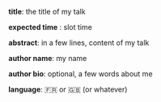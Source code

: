 __title__: the title of my talk

__expected time__ : slot time

__abstract__: in a few lines, content of my talk

__author name__: my name

__author bio__: optional, a few words about me

__language__: :fr: or :uk: (or whatever) 


